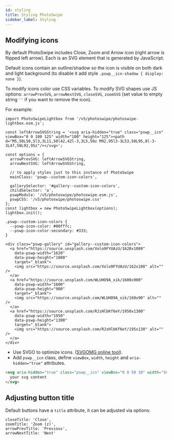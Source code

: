 ```yaml
---
id: styling
title: Styling PhotoSwipe
sidebar_label: Styling
---
```



## Modifying icons

By default PhotoSwipe includes Close, Zoom and Arrow icon (right arrow is flipped left arrow). Each is an SVG element that is generated by JavaScript. 

Default icons contain an outline/shadow so the icon is visible on both dark and light background (to disable it add style `.pswp__icn-shadow { display: none }`).

To modify icons color use CSS variables. To modify SVG shapes use JS options: `arrowPrevSVG`, `arrowNextSVG`, `closeSVG`, `zoomSVG` (set value to empty string `''` if you want to remove the icon).

For example:

<!-- PhotoSwipe example block START -->
<div class="pswp-example">

```pswp_example js
import PhotoSwipeLightbox from '/v5/photoswipe/photoswipe-lightbox.esm.js';

const leftArrowSVGString = '<svg aria-hidden="true" class="pswp__icn" viewBox="0 0 100 125" width="100" height="125"><path d="M5,50L50,5l3,3L11,50l42,42l-3,3L5,50z M92,95l3-3L53,50L95,8l-3-3L47,50L92,95z"/></svg>';

const options = {
  arrowPrevSVG: leftArrowSVGString,
  arrowNextSVG: leftArrowSVGString,

  // to apply styles just to this instance of PhotoSwipe
  mainClass: 'pswp--custom-icon-colors',

  gallerySelector: '#gallery--custom-icon-colors',
  childSelector: 'a',
  pswpModule: '/v5/photoswipe/photoswipe.esm.js',
  pswpCSS: '/v5/photoswipe/photoswipe.css'
};
const lightbox = new PhotoSwipeLightbox(options);
lightbox.init();
```

```pswp_example css
.pswp--custom-icon-colors {
  --pswp-icon-color: #00fffc;
  --pswp-icon-color-secondary: #333;
}
```

```pswp_example html
<div class="pswp-gallery" id="gallery--custom-icon-colors">
  <a href="https://source.unsplash.com/Volo9FYUAzU/1620x1080" 
    data-pswp-width="1620" 
    data-pswp-height="1080" 
    target="_blank">
    <img src="https://source.unsplash.com/Volo9FYUAzU/162x108" alt="" />
  </a>
  <a href="https://source.unsplash.com/WLUHO9A_xik/1600x900" 
    data-pswp-width="1600" 
    data-pswp-height="900" 
    target="_blank">
    <img src="https://source.unsplash.com/WLUHO9A_xik/160x90" alt="" />
  </a>
  <a href="https://source.unsplash.com/RJzHlbKf6eY/1950x1300" 
    data-pswp-width="1950" 
    data-pswp-height="1300" 
    target="_blank">
    <img src="https://source.unsplash.com/RJzHlbKf6eY/195x130" alt="" />
  </a>
</div>
```

</div> 
<!-- PhotoSwipe example block END -->

- Use SVGO to optimize icons. ([SVGOMG online tool](https://jakearchibald.github.io/svgomg/)).
- Add `pswp__icn` class, define `viewBox`, `width`, `height` and `aria-hidden="true"` attributes.

```html
<svg aria-hidden="true" class="pswp__icn" viewBox="0 0 50 30" width="50" height="30">
  your svg content
</svg>
```


## Adjusting button title

Default buttons have a `title` attribute, it can be adjusted via options:

```
closeTitle: 'Close',
zoomTitle: 'Zoom (z)',
arrowPrevTitle: 'Previous',
arrowNextTitle: 'Next'
```
